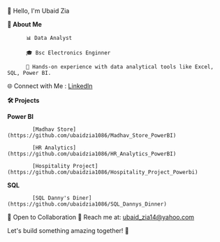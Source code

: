 👋 Hello, I'm Ubaid Zia

**🚀 About Me**

          📊 Data Analyst

          🎓 Bsc Electronics Enginner 
          
          🌱 Hands-on experience with data analytical tools like Excel, SQL, Power BI.

🌐 Connect with Me :   [LinkedIn](https://www.linkedin.com/in/ubaid-zia-19098656/)


**🛠️ Projects**

**Power BI**

            [Madhav Store](https://github.com/ubaidzia1086/Madhav_Store_PowerBI)

            [HR Analytics](https://github.com/ubaidzia1086/HR_Analytics_PowerBI)

            [Hospitality Project](https://github.com/ubaidzia1086/Hospitality_Project_Powerbi)


**SQL**

            [SQL Danny's Diner](https://github.com/ubaidzia1086/SQL_Dannys_Dinner)

🤝 Open to Collaboration
📧 Reach me at: ubaid_zia14@yahoo.com

Let's build something amazing together! 🚀
